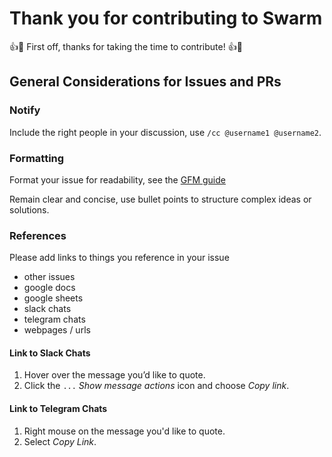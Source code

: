 # Thank you for contributing to Swarm

:+1::tada: First off, thanks for taking the time to contribute! :+1::tada:

## General Considerations for Issues and PRs

### Notify

Include the right people in your discussion,
use `/cc @username1 @username2`.

### Formatting

Format your issue for readability, see the
[GFM guide](https://help.github.com/articles/github-flavored-markdown)

Remain clear and concise,
use bullet points to structure complex ideas or solutions.

### References

Please add links to things you reference in your issue

- other issues
- google docs
- google sheets
- slack chats
- telegram chats
- webpages / urls

#### Link to Slack Chats

1. Hover over the message you’d like to quote.
2. Click the `...` *Show message actions* icon and choose *Copy link*.

#### Link to Telegram Chats

1. Right mouse on the message you'd like to quote.
2. Select *Copy Link*.
